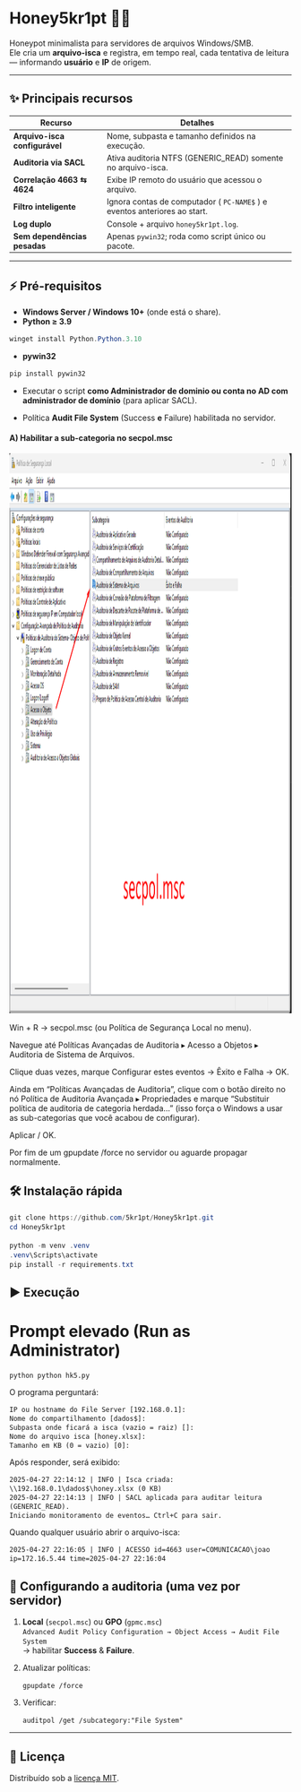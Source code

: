 # Honey5kr1pt 🐝💾

Honeypot minimalista para servidores de arquivos Windows/SMB.  
Ele cria um **arquivo-isca** e registra, em tempo real, cada tentativa de leitura — informando **usuário** e **IP** de origem.

---

## ✨ Principais recursos

| Recurso | Detalhes |
|---------|----------|
| **Arquivo-isca configurável** | Nome, subpasta e tamanho definidos na execução. |
| **Auditoria via SACL** | Ativa auditoria NTFS (GENERIC_READ) somente no arquivo-isca. |
| **Correlação 4663 ⇆ 4624** | Exibe IP remoto do usuário que acessou o arquivo. |
| **Filtro inteligente** | Ignora contas de computador ( `PC-NAME$` ) e eventos anteriores ao start. |
| **Log duplo** | Console + arquivo `honey5kr1pt.log`. |
| **Sem dependências pesadas** | Apenas `pywin32`; roda como script único ou pacote. |

---

## ⚡ Pré-requisitos

* **Windows Server / Windows 10+** (onde está o share).
* **Python ≥ 3.9**  
```powershell
winget install Python.Python.3.10
```
* **pywin32**  
```powershell
pip install pywin32
```
- Executar o script **como Administrador de dominio ou conta no AD com administrador de domínio** (para aplicar SACL).
    
- Política **Audit File System** (Success **e** Failure) habilitada no servidor.

#### A) Habilitar a sub-categoria no secpol.msc
<div align="center">
<img src="secpo.msc.png" width="1000" height="1000">
</div>

Win + R → secpol.msc
(ou Política de Segurança Local no menu).

Navegue até Políticas Avançadas de Auditoria ▸ Acesso a Objetos ▸ Auditoria de Sistema de Arquivos.

Clique duas vezes, marque Configurar estes eventos → Êxito e Falha → OK.

Ainda em “Políticas Avançadas de Auditoria”, clique com o botão direito no nó Política de Auditoria Avançada ▸ Propriedades e marque “Substituir política de auditoria de categoria herdada...” (isso força o Windows a usar as sub-categorias que você acabou de configurar).



Aplicar / OK.

Por fim de um gpupdate /force no servidor ou aguarde propagar normalmente.

## 🛠️ Instalação rápida

```powershell
git clone https://github.com/5kr1pt/Honey5kr1pt.git
cd Honey5kr1pt

python -m venv .venv
.venv\Scripts\activate
pip install -r requirements.txt
```

## ▶️ Execução

# Prompt elevado (Run as Administrator)
``python python hk5.py``

O programa perguntará:

```less
IP ou hostname do File Server [192.168.0.1]:
Nome do compartilhamento [dados$]:
Subpasta onde ficará a isca (vazio = raiz) []:
Nome do arquivo isca [honey.xlsx]:
Tamanho em KB (0 = vazio) [0]:
```

Após responder, será exibido:

```less
2025-04-27 22:14:12 | INFO | Isca criada: \\192.168.0.1\dados$\honey.xlsx (0 KB)
2025-04-27 22:14:13 | INFO | SACL aplicada para auditar leitura (GENERIC_READ).
Iniciando monitoramento de eventos… Ctrl+C para sair.
```
Quando qualquer usuário abrir o arquivo-isca:
```less
2025-04-27 22:16:05 | INFO | ACESSO id=4663 user=COMUNICACAO\joao ip=172.16.5.44 time=2025-04-27 22:16:04
```

## 📝 Configurando a auditoria (uma vez por servidor)

1. **Local** (`secpol.msc`) ou **GPO** (`gpmc.msc`)  
    `Advanced Audit Policy Configuration → Object Access → Audit File System`  
    → habilitar **Success** & **Failure**.
    
2. Atualizar políticas:
    
    `gpupdate /force`
    
3. Verificar:
    
    `auditpol /get /subcategory:"File System"`
    

---

## 📜 Licença

Distribuído sob a [licença MIT](LICENSE).
